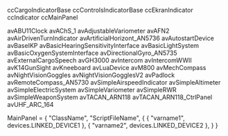 ccCargoIndicatorBase
ccControlsIndicatorBase
ccEkranIndicator
ccIndicator
ccMainPanel

avABU11Clock
avAChS_1
avAdjustableVariometer
avAFN2
avAirDrivenTurnIndicator
avArtificialHorizont_AN5736
avAutostartDevice
avBaseIKP
avBasicHearingSensitivityInterface
avBasicLightSystem
avBasicOxygenSystemInterface
avDirectionalGyro_AN5735
avExternalCargoSpeech
avGH3000
avIntercom
avIntercomWWII
avK14GunSight
avKneeboard
avLuaDevice
avM800
avMechCompass
avNightVisionGoggles
avNightVisionGogglesV2
avPadlock
avRemoteCompass_AN5730
avSimpleAirspeedIndicator
avSimpleAltimeter
avSimpleElectricSystem
avSimpleVariometer
avSimpleRWR
avSimpleWeaponSystem
avTACAN_ARN118
avTACAN_ARN118_CtrlPanel
avUHF_ARC_164

MainPanel = {
    "ClassName",
    "ScriptFileName",
    {
        { "varname1", devices.LINKED_DEVICE1 },
        { "varname2", devices.LINKED_DEVICE2 },
    }
}
